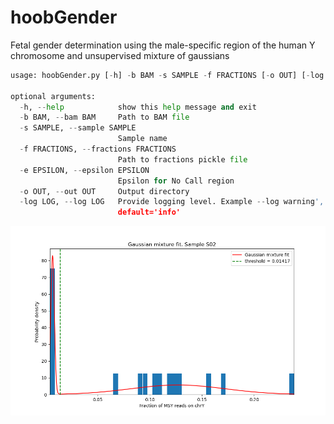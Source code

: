 # hoobGender
Fetal gender determination using the male-specific region of the human Y chromosome and unsupervised mixture of gaussians

```python
usage: hoobGender.py [-h] -b BAM -s SAMPLE -f FRACTIONS [-o OUT] [-log LOG]

optional arguments:
  -h, --help            show this help message and exit
  -b BAM, --bam BAM     Path to BAM file
  -s SAMPLE, --sample SAMPLE
                        Sample name
  -f FRACTIONS, --fractions FRACTIONS
                        Path to fractions pickle file
  -e EPSILON, --epsilon EPSILON
                        Epsilon for No Call region
  -o OUT, --out OUT     Output directory
  -log LOG, --log LOG   Provide logging level. Example --log warning',
                        default='info'
```
![plot](./example/gmm_fig.png)